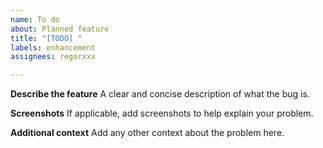 ```yaml
---
name: To do
about: Planned feature
title: "[TODO] "
labels: enhancement
assignees: regorxxx

---
```


**Describe the feature**
A clear and concise description of what the bug is.

**Screenshots**
If applicable, add screenshots to help explain your problem.

**Additional context**
Add any other context about the problem here.